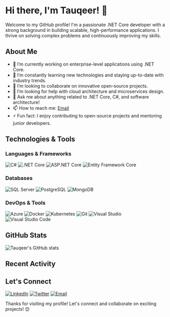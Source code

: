 # Hi there, I'm Tauqeer! 👋

Welcome to my GitHub profile! I'm a passionate .NET Core developer with a strong background in building scalable, high-performance applications. I thrive on solving complex problems and continuously improving my skills. 

## About Me

- 🔭 I’m currently working on enterprise-level applications using .NET Core.
- 🌱 I’m constantly learning new technologies and staying up-to-date with industry trends.
- 👯 I’m looking to collaborate on innovative open-source projects.
- 🤔 I’m looking for help with cloud architecture and microservices design.
- 💬 Ask me about anything related to .NET Core, C#, and software architecture!
- 📫 How to reach me: [Email](mailto:tauqeer@example.com)
- ⚡ Fun fact: I enjoy contributing to open-source projects and mentoring junior developers.

## Technologies & Tools

### Languages & Frameworks

![C#](https://img.shields.io/badge/-C%23-333333?style=flat&logo=c-sharp)
![.NET Core](https://img.shields.io/badge/-.NET%20Core-333333?style=flat&logo=dotnet)
![ASP.NET Core](https://img.shields.io/badge/-ASP.NET%20Core-333333?style=flat&logo=dotnet)
![Entity Framework Core](https://img.shields.io/badge/-Entity%20Framework%20Core-333333?style=flat&logo=dotnet)

### Databases

![SQL Server](https://img.shields.io/badge/-SQL%20Server-333333?style=flat&logo=microsoft-sql-server)
![PostgreSQL](https://img.shields.io/badge/-PostgreSQL-333333?style=flat&logo=postgresql)
![MongoDB](https://img.shields.io/badge/-MongoDB-333333?style=flat&logo=mongodb)

### DevOps & Tools

![Azure](https://img.shields.io/badge/-Azure-333333?style=flat&logo=microsoft-azure)
![Docker](https://img.shields.io/badge/-Docker-333333?style=flat&logo=docker)
![Kubernetes](https://img.shields.io/badge/-Kubernetes-333333?style=flat&logo=kubernetes)
![Git](https://img.shields.io/badge/-Git-333333?style=flat&logo=git)
![Visual Studio](https://img.shields.io/badge/-Visual%20Studio-333333?style=flat&logo=visual-studio)
![Visual Studio Code](https://img.shields.io/badge/-Visual%20Studio%20Code-333333?style=flat&logo=visual-studio-code)

## GitHub Stats

![Tauqeer's GitHub stats](https://github-readme-stats.vercel.app/api?username=tauqeer01&show_icons=true&theme=radical)

## Recent Activity

<!--START_SECTION:activity-->
<!--END_SECTION:activity-->

## Let's Connect

[![LinkedIn](https://img.shields.io/badge/-LinkedIn-333333?style=flat&logo=linkedin)](#)
[![Twitter](https://img.shields.io/badge/-Twitter-333333?style=flat&logo=twitter)](#)
[![Email](https://img.shields.io/badge/-Email-333333?style=flat&logo=gmail)](#)

Thanks for visiting my profile! Let's connect and collaborate on exciting projects! 😊
